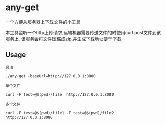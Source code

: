 # any-get

一个方便从服务器上下载文件的小工具

本工具监听一个http上传请求,远端机器需要传送文件的时使用curl post文件到该服务上.
该服务会将文件压缩成zip,并生成下载地址便于下载

## Usage

```shell
启动

./any-get -baseUrl=http://127.0.0.1:8080
```

```shell
单个文件

curl -F test=@$(pwd)/file  http://127.0.0.1:8080

多个文件

curl -F test=@$(pwd)/file1 -F test=@$(pwd)/file2   http://127.0.0.1:8080
 ```